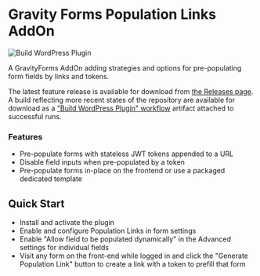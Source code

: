 # Gravity Forms Population Links AddOn
![Build WordPress Plugin](https://github.com/bosconian-dynamics/gf-poplink/workflows/Build%20WordPress%20Plugin/badge.svg)

A GravityForms AddOn adding strategies and options for pre-populating form fields by links and tokens.

The latest feature release is available for download from [the Releases page](https://github.com/bosconian-dynamics/gf-poplink/releases). A build reflecting more recent states of the repository are available for download as a ["Build WordPress Plugin" workflow](https://github.com/bosconian-dynamics/gf-poplink/actions?query=workflow%3A%22Build+WordPress+Plugin%22) artifact attached to successful runs.

### Features
 - Pre-populate forms with stateless JWT tokens appended to a URL
 - Disable field inputs when pre-populated by a token
 - Pre-populate forms in-place on the frontend or use a packaged dedicated template

## Quick Start
 - Install and activate the plugin
 - Enable and configure Population Links in form settings
 - Enable "Allow field to be populated dynamically" in the Advanced settings for individual fields
 - Visit any form on the front-end while logged in and click the "Generate Population Link" button to create a link with a token to prefill that form